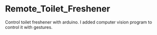 # Remote_Toilet_Freshener
Control toilet freshener with arduino. I added computer vision program to control it with gestures.
